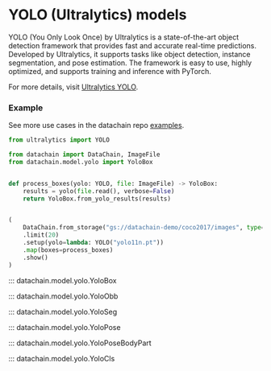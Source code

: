 # YOLO (Ultralytics) models

YOLO (You Only Look Once) by Ultralytics is a state-of-the-art object detection framework
that provides fast and accurate real-time predictions. Developed by Ultralytics,
it supports tasks like object detection, instance segmentation, and pose estimation.
The framework is easy to use, highly optimized, and supports training and inference
with PyTorch.

For more details, visit [Ultralytics YOLO](https://github.com/ultralytics/ultralytics).

### Example

See more use cases in the datachain repo [examples](https://github.com/iterative/datachain/tree/main/examples).

```python
from ultralytics import YOLO

from datachain import DataChain, ImageFile
from datachain.model.yolo import YoloBox


def process_boxes(yolo: YOLO, file: ImageFile) -> YoloBox:
    results = yolo(file.read(), verbose=False)
    return YoloBox.from_yolo_results(results)


(
    DataChain.from_storage("gs://datachain-demo/coco2017/images", type="image")
    .limit(20)
    .setup(yolo=lambda: YOLO("yolo11n.pt"))
    .map(boxes=process_boxes)
    .show()
)
```

::: datachain.model.yolo.YoloBox

::: datachain.model.yolo.YoloObb

::: datachain.model.yolo.YoloSeg

::: datachain.model.yolo.YoloPose

::: datachain.model.yolo.YoloPoseBodyPart

::: datachain.model.yolo.YoloCls
